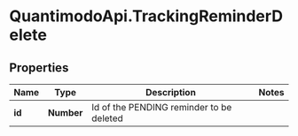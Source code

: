 # QuantimodoApi.TrackingReminderDelete

## Properties
Name | Type | Description | Notes
------------ | ------------- | ------------- | -------------
**id** | **Number** | Id of the PENDING reminder to be deleted | 


